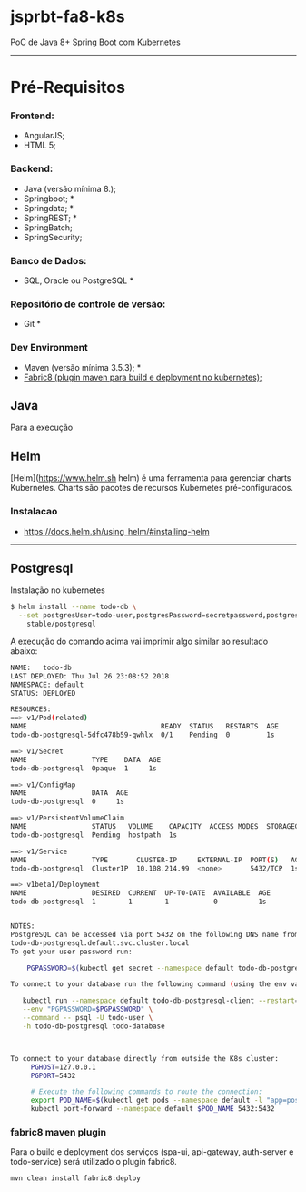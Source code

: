 # jsprbt-fa8-k8s
PoC de Java 8+ Spring Boot com Kubernetes 


---
# Pré-Requisitos

### Frontend:
* AngularJS;
* HTML 5;

### Backend:
* Java (versão mínima 8.);
* Springboot; *
* Springdata; *
* SpringREST; *
* SpringBatch;
* SpringSecurity;

### Banco de Dados:
* SQL, Oracle ou PostgreSQL *

### Repositório de controle de versão:
* Git *


### Dev Environment
* Maven (versão mínima 3.5.3); *
* [Fabric8 (plugin maven para build e deployment no kubernetes);](http://spring.fabric8.io "fabric8")  


## Java
Para a execução


## Helm
[Helm](https://www.helm.sh helm) é uma ferramenta para gerenciar charts Kubernetes. Charts são pacotes 
de recursos Kubernetes pré-configurados.

### Instalacao
* https://docs.helm.sh/using_helm/#installing-helm

---
## Postgresql
Instalação no kubernetes 

```bash
$ helm install --name todo-db \
  --set postgresUser=todo-user,postgresPassword=secretpassword,postgresDatabase=todo-database \
    stable/postgresql
```

A execução do comando acima vai imprimir algo similar ao resultado abaixo: 

```bash
NAME:   todo-db
LAST DEPLOYED: Thu Jul 26 23:08:52 2018
NAMESPACE: default
STATUS: DEPLOYED

RESOURCES:
==> v1/Pod(related)
NAME                                 READY  STATUS   RESTARTS  AGE
todo-db-postgresql-5dfc478b59-qwhlx  0/1    Pending  0         1s

==> v1/Secret
NAME                TYPE    DATA  AGE
todo-db-postgresql  Opaque  1     1s

==> v1/ConfigMap
NAME                DATA  AGE
todo-db-postgresql  0     1s

==> v1/PersistentVolumeClaim
NAME                STATUS   VOLUME    CAPACITY  ACCESS MODES  STORAGECLASS  AGE
todo-db-postgresql  Pending  hostpath  1s

==> v1/Service
NAME                TYPE       CLUSTER-IP     EXTERNAL-IP  PORT(S)   AGE
todo-db-postgresql  ClusterIP  10.108.214.99  <none>       5432/TCP  1s

==> v1beta1/Deployment
NAME                DESIRED  CURRENT  UP-TO-DATE  AVAILABLE  AGE
todo-db-postgresql  1        1        1           0          1s


NOTES:
PostgreSQL can be accessed via port 5432 on the following DNS name from within your cluster:
todo-db-postgresql.default.svc.cluster.local
To get your user password run:

    PGPASSWORD=$(kubectl get secret --namespace default todo-db-postgresql -o jsonpath="{.data.postgres-password}" | base64 --decode; echo)

To connect to your database run the following command (using the env variable from above):

   kubectl run --namespace default todo-db-postgresql-client --restart=Never --rm --tty -i --image postgres \
   --env "PGPASSWORD=$PGPASSWORD" \
   --command -- psql -U todo-user \
   -h todo-db-postgresql todo-database



To connect to your database directly from outside the K8s cluster:
     PGHOST=127.0.0.1
     PGPORT=5432

     # Execute the following commands to route the connection:
     export POD_NAME=$(kubectl get pods --namespace default -l "app=postgresql,release=todo-db" -o jsonpath="{.items[0].metadata.name}")
     kubectl port-forward --namespace default $POD_NAME 5432:5432

```


### fabric8 maven plugin

Para o build e deployment dos serviços (spa-ui, api-gateway, auth-server e todo-service) será utilizado o plugin fabric8. 

```bash
mvn clean install fabric8:deploy
```

